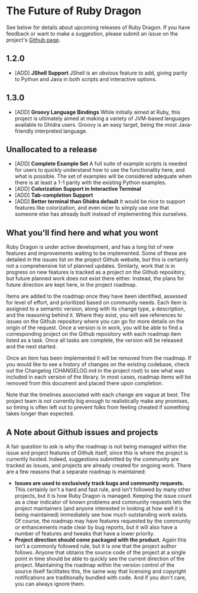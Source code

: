 # The Future of Ruby Dragon
See below for details about upcoming releases of Ruby Dragon. If you have feedback
or want to make a suggestion, please submit an issue on the project's
[Github page](https://github.com/goatshriek/ruby-dragon).


## 1.2.0
 * [ADD] **JShell Support**
   JShell is an obvious feature to add, giving parity to Python and Java in both
   scripts and interactive options.


## 1.3.0
 * [ADD] **Groovy Language Bindings**
   While initially aimed at Ruby, this project is ultimately aimed at making a
   variety of JVM-based languages available to Ghidra users. Groovy is an easy
   target, being the most Java-friendly interpreted language.


## Unallocated to a release
 * [ADD] **Complete Example Set**
   A full suite of example scripts is needed for users to quickly understand how
   to use the functionality here, and what is possible. The set of examples will
   be considered adequate when there is at least a 1-1 parity with the existing
   Python examples.
 * [ADD] **Colorization Support in Interactive Terminal**
 * [ADD] **Tab-completion Support**
 * [ADD] **Better terminal than Ghidra default**
   It would be nice to support features like colorization, and even nicer to
   simply use one that someone else has already built instead of implementing
   this ourselves.


## What you'll find here and what you wont
Ruby Dragon is under active development, and has a long list of new features and
improvements waiting to be implemented. Some of these are detailed in the issues
list on the project Github website, but this is certainly not a comprehensive
list of planned updates. Similarly, work that is in progress on new features is
tracked as a project on the Github repository, but future planned work does not
exist there either. Instead, the plans for future direction are kept here, in
the project roadmap.

Items are added to the roadmap once they have been identified, assessed for
level of effort, and prioritized based on community needs. Each item is assigned
to a semantic version, along with its change type, a description, and the
reasoning behind it. Where they exist, you will see references to issues on the
Github repository where you can go for more details on the origin of the
request. Once a version is in work, you will be able to find a corresponding
project on the Github repository with each roadmap item listed as a task. Once
all tasks are complete, the version will be released and the next started.

Once an item has been implemented it will be removed from the roadmap. If you
would like to see a history of changes on the existing codebase, check out the
Changelog (CHANGELOG.md in the project root) to see what was included in each
version of the library. In most cases, roadmap items will be removed from this
document and placed there upon completion.

Note that the timelines associated with each change are vague at best. The
project team is not currently big enough to realistically make any promises, so
timing is often left out to prevent folks from feeling cheated if something
takes longer than expected.


## A Note about Github issues and projects
A fair question to ask is why the roadmap is not being managed within the issue
and project features of Github itself, since this is where the project is
currently hosted. Indeed, suggestions submitted by the community are tracked as
issues, and projects are already created for ongoing work. There are a few
reasons that a separate roadmap is maintained:
 * **Issues are used to exclusively track bugs and community requests.**
   This certainly isn't a hard and fast rule, and isn't followed by many other
   projects, but it is how Ruby Dragon is managed. Keeping the issue count as a
   clear indicator of known problems and community requests lets the project
   maintainers (and anyone interested in looking at how well it is being
   maintained) immediately see how much outstanding work exists. Of course,
   the roadmap may have features requested by the community or enhancements made
   clear by bug reports, but it will also have a number of features and tweaks
   that have a lower priority.
 * **Project direction should come packaged with the product.**
   Again this isn't a commonly followed rule, but it is one that the project
   author follows. Anyone that obtains the source code of the project at a
   single point in time should be able to quickly see the current direction of
   the project. Maintaining the roadmap within the version control of the source
   itself facilitates this, the same way that licensing and copyright
   notifications are traditionally bundled with code. And if you don't care,
   you can always ignore them.

